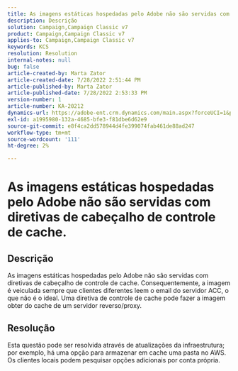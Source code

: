 ```yaml
---
title: As imagens estáticas hospedadas pelo Adobe não são servidas com diretivas de cabeçalho de controle de cache.
description: Descrição
solution: Campaign,Campaign Classic v7
product: Campaign,Campaign Classic v7
applies-to: Campaign,Campaign Classic v7
keywords: KCS
resolution: Resolution
internal-notes: null
bug: false
article-created-by: Marta Zator
article-created-date: 7/28/2022 2:51:44 PM
article-published-by: Marta Zator
article-published-date: 7/28/2022 2:53:33 PM
version-number: 1
article-number: KA-20212
dynamics-url: https://adobe-ent.crm.dynamics.com/main.aspx?forceUCI=1&pagetype=entityrecord&etn=knowledgearticle&id=b37214c9-840e-ed11-82e5-000d3a369e6d
exl-id: a1995980-132a-4685-bfe3-f81dbe6d62e9
source-git-commit: e8f4ca2dd578944d4fe399074fab461de88ad247
workflow-type: tm+mt
source-wordcount: '111'
ht-degree: 2%

---
```


# As imagens estáticas hospedadas pelo Adobe não são servidas com diretivas de cabeçalho de controle de cache.

## Descrição

As imagens estáticas hospedadas pelo Adobe não são servidas com diretivas de cabeçalho de controle de cache. Consequentemente, a imagem é veiculada sempre que clientes diferentes leem o email do servidor ACC, o que não é o ideal. Uma diretiva de controle de cache pode fazer a imagem obter do cache de um servidor reverso/proxy.

## Resolução


Esta questão pode ser resolvida através de atualizações da infraestrutura; por exemplo, há uma opção para armazenar em cache uma pasta no AWS. Os clientes locais podem pesquisar opções adicionais por conta própria.
